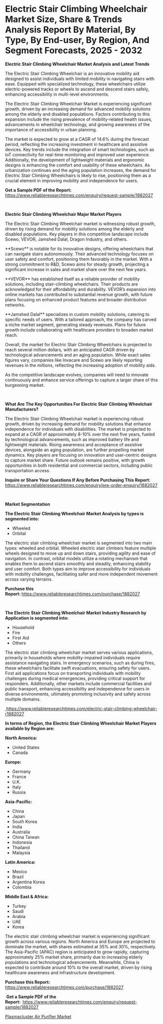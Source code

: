 <p><h1>Electric Stair Climbing Wheelchair Market Size, Share & Trends Analysis Report By Material, By Type, By End-user, By Region, And Segment Forecasts, 2025 - 2032</h1></p><p><strong>Electric Stair Climbing Wheelchair Market Analysis and Latest Trends</strong></p>
<p><p>The Electric Stair Climbing Wheelchair is an innovative mobility aid designed to assist individuals with limited mobility in navigating stairs with ease. Equipped with specialized technology, these wheelchairs utilize electric-powered tracks or wheels to ascend and descend stairs safely, enhancing accessibility in multi-level environments.</p><p>The Electric Stair Climbing Wheelchair Market is experiencing significant growth, driven by an increasing demand for advanced mobility solutions among the elderly and disabled populations. Factors contributing to this expansion include the rising prevalence of mobility-related health issues, advancements in wheelchair technology, and growing awareness of the importance of accessibility in urban planning.</p><p>The market is expected to grow at a CAGR of 14.6% during the forecast period, reflecting the increasing investment in healthcare and assistive devices. Key trends include the integration of smart technologies, such as IoT connectivity for real-time monitoring and improved user experience. Additionally, the development of lightweight materials and ergonomic designs is enhancing the comfort and usability of these wheelchairs. As urbanization continues and the aging population increases, the demand for Electric Stair Climbing Wheelchairs is likely to rise, positioning them as a crucial element in improving mobility and independence for users.</p></p>
<p><strong>Get a Sample PDF of the Report:&nbsp;</strong> <a href="https://www.reliableresearchtimes.com/enquiry/request-sample/1882027?utm_campaign=2007&utm_medium=2&utm_source=Github&utm_content=ia&utm_term=09022025&utm_id=electric-stair-climbing-wheelchair">https://www.reliableresearchtimes.com/enquiry/request-sample/1882027</a></p>
<p>&nbsp;</p>
<p><strong>Electric Stair Climbing Wheelchair Major Market Players</strong></p>
<p><p>The Electric Stair Climbing Wheelchair market is witnessing robust growth, driven by rising demand for mobility solutions among the elderly and disabled populations. Key players in this competitive landscape include Scewo, VEVOR, Jamshed Dalal, Dragon Industry, and others.</p><p>**Scewo** is notable for its innovative designs, offering wheelchairs that can navigate stairs autonomously. Their advanced technology focuses on user safety and comfort, positioning them favorably in the market. With a strong commitment to R&D, Scewo aims for steady growth, projecting a significant increase in sales and market share over the next few years.</p><p>**VEVOR** has established itself as a reliable provider of mobility solutions, including stair-climbing wheelchairs. Their products are acknowledged for their affordability and durability. VEVOR’s expansion into online markets has contributed to substantial revenue growth, with future plans focusing on enhanced product features and broader distribution networks.</p><p>**Jamshed Dalal** specializes in custom mobility solutions, catering to specific needs of users. With a tailored approach, the company has carved a niche market segment, generating steady revenues. Plans for future growth include collaborating with healthcare providers to broaden market reach.</p><p>Overall, the market for Electric Stair Climbing Wheelchairs is projected to reach several million dollars, with an anticipated CAGR driven by technological advancements and an aging population. While exact sales figures vary, companies like Invacare and Scewo are likely reporting revenues in the millions, reflecting the increasing adoption of mobility aids.</p><p>As the competitive landscape evolves, companies will need to innovate continuously and enhance service offerings to capture a larger share of this burgeoning market.</p></p>
<p>&nbsp;</p>
<p><strong>What Are The Key Opportunities For Electric Stair Climbing Wheelchair Manufacturers?</strong></p>
<p><p>The Electric Stair Climbing Wheelchair market is experiencing robust growth, driven by increasing demand for mobility solutions that enhance independence for individuals with disabilities. The market is projected to expand at a CAGR of approximately 8-10% over the next five years, fueled by technological advancements, such as improved battery life and lightweight materials. Rising awareness and acceptance of assistive devices, alongside an aging population, are further propelling market dynamics. Key players are focusing on innovation and user-centric designs to capture market share. Future outlook remains positive, with growth opportunities in both residential and commercial sectors, including public transportation access.</p></p>
<p><strong>Inquire or Share Your Questions If Any Before Purchasing This Report:</strong> <a href="https://www.reliableresearchtimes.com/enquiry/pre-order-enquiry/1882027?utm_campaign=2007&utm_medium=2&utm_source=Github&utm_content=ia&utm_term=09022025&utm_id=electric-stair-climbing-wheelchair">https://www.reliableresearchtimes.com/enquiry/pre-order-enquiry/1882027</a></p>
<p>&nbsp;</p>
<p><strong>Market Segmentation</strong></p>
<p><strong>The Electric Stair Climbing Wheelchair Market Analysis by types is segmented into:</strong></p>
<p><ul><li>Wheeled</li><li>Orbital</li></ul></p>
<p><p>The electric stair climbing wheelchair market is segmented into two main types: wheeled and orbital. Wheeled electric stair climbers feature multiple wheels designed to move up and down stairs, providing agility and ease of navigation. In contrast, orbital models utilize a rotating mechanism that enables them to ascend stairs smoothly and steadily, enhancing stability and user comfort. Both types aim to improve accessibility for individuals with mobility challenges, facilitating safer and more independent movement across varying terrains.</p></p>
<p><strong>Purchase this Report:&nbsp;</strong><a href="https://www.reliableresearchtimes.com/purchase/1882027?utm_campaign=2007&utm_medium=2&utm_source=Github&utm_content=ia&utm_term=09022025&utm_id=electric-stair-climbing-wheelchair">https://www.reliableresearchtimes.com/purchase/1882027</a></p>
<p>&nbsp;</p>
<p><strong>The Electric Stair Climbing Wheelchair Market Industry Research by Application is segmented into:</strong></p>
<p><ul><li>Household</li><li>Fire</li><li>First Aid</li><li>Others</li></ul></p>
<p><p>The electric stair climbing wheelchair market serves various applications, primarily in households where mobility-impaired individuals require assistance navigating stairs. In emergency scenarios, such as during fires, these wheelchairs facilitate swift evacuations, ensuring safety for users. First aid applications focus on transporting individuals with mobility challenges during medical emergencies, providing critical support for responders. Additionally, other markets include commercial facilities and public transport, enhancing accessibility and independence for users in diverse environments, ultimately promoting inclusivity and safety across multiple domains.</p></p>
<p><a href="https://www.reliableresearchtimes.com/electric-stair-climbing-wheelchair-r1882027?utm_campaign=2007&utm_medium=2&utm_source=Github&utm_content=ia&utm_term=09022025&utm_id=electric-stair-climbing-wheelchair">&nbsp;https://www.reliableresearchtimes.com/electric-stair-climbing-wheelchair-r1882027</a></p>
<p><strong>In terms of Region, the Electric Stair Climbing Wheelchair Market Players available by Region are:</strong></p>
<p>
    <p> <strong> North America: </strong>
        <ul>
            <li>United States</li>
            <li>Canada</li>
        </ul>
        </p> 
    <p> <strong> Europe: </strong>
        <ul>
            <li>Germany</li>
            <li>France</li>
            <li>U.K.</li>
            <li>Italy</li>
            <li>Russia</li>
        </ul>
        </p> 
    <p> <strong> Asia-Pacific: </strong>
        <ul>
            <li>China</li>
            <li>Japan</li>
            <li>South Korea</li>
            <li>India</li>
            <li>Australia</li>
            <li>China Taiwan</li>
            <li>Indonesia</li>
            <li>Thailand</li>
            <li>Malaysia</li>
        </ul>
        </p> 
    <p> <strong> Latin America: </strong>
        <ul>
            <li>Mexico</li>
            <li>Brazil</li>
            <li>Argentina Korea</li>
            <li>Colombia</li>
        </ul>
        </p> 
    <p> <strong> Middle East & Africa: </strong>
        <ul>
            <li>Turkey</li>
            <li>Saudi</li>
            <li>Arabia</li>
            <li>UAE</li>
            <li>Korea</li>
        </ul>
    </p>
    </p>
<p><p>The electric stair climbing wheelchair market is experiencing significant growth across various regions. North America and Europe are projected to dominate the market, with shares estimated at 35% and 30%, respectively. The Asia-Pacific (APAC) region is anticipated to grow rapidly, capturing approximately 25% market share, primarily due to increasing elderly populations and technological advancements. Meanwhile, China is expected to contribute around 10% to the overall market, driven by rising healthcare awareness and infrastructure development.</p></p>
<p><strong>Purchase this Report: </strong><a href="https://www.reliableresearchtimes.com/purchase/1882027?utm_campaign=2007&utm_medium=2&utm_source=Github&utm_content=ia&utm_term=09022025&utm_id=electric-stair-climbing-wheelchair">https://www.reliableresearchtimes.com/purchase/1882027</a></p>
<p>&nbsp;<strong>Get a Sample PDF of the Report:&nbsp;&nbsp;</strong><a href="https://www.reliableresearchtimes.com/enquiry/request-sample/1882027?utm_campaign=2007&utm_medium=2&utm_source=Github&utm_content=ia&utm_term=09022025&utm_id=electric-stair-climbing-wheelchair">https://www.reliableresearchtimes.com/enquiry/request-sample/1882027</a></p>
<p><strong></strong></p>
<p><p><a href="https://github.com/angelajermaine/Market-Research-Report-List-5/blob/main/plasmacluster-air-purifier-market.md?utm_campaign=2007&utm_medium=2&utm_source=Github&utm_content=ia&utm_term=09022025&utm_id=electric-stair-climbing-wheelchair">Plasmacluster Air Purifier Market</a></p></p>